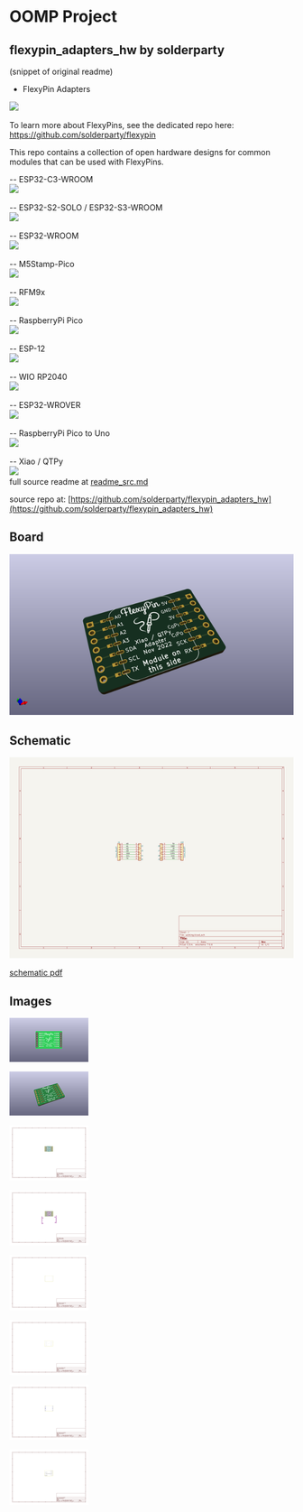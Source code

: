 # OOMP Project  
## flexypin_adapters_hw  by solderparty  
  
(snippet of original readme)  
  
- FlexyPin Adapters  
  
![](./img/logo.png)  
  
To learn more about FlexyPins, see the dedicated repo here: https://github.com/solderparty/flexypin  
  
This repo contains a collection of open hardware designs for common modules that can be used with FlexyPins.  
  
-- ESP32-C3-WROOM  
![](./img/esp32_c3.jpg)  
  
-- ESP32-S2-SOLO / ESP32-S3-WROOM  
![](./img/esp32_s2_s3.jpg)  
  
-- ESP32-WROOM  
![](./img/esp32_wroom.jpg)  
  
-- M5Stamp-Pico  
![](./img/m5stamp_pico.jpg)  
  
-- RFM9x  
![](./img/rfm.jpg)  
  
-- RaspberryPi Pico  
![](./img/rpi_pico.jpg)  
  
-- ESP-12  
![](./img/esp_12.jpg)  
  
-- WIO RP2040  
![](./img/wio_rp2040.jpg)  
  
-- ESP32-WROVER  
![](./img/esp32_wrover.jpg)  
  
-- RaspberryPi Pico to Uno  
![](./img/rpi_pico_uno.jpg)  
  
-- Xiao / QTPy  
![](./img/xiao_qtpy.jpg)  
  full source readme at [readme_src.md](readme_src.md)  
  
source repo at: [https://github.com/solderparty/flexypin_adapters_hw](https://github.com/solderparty/flexypin_adapters_hw)  
## Board  
  
[![working_3d.png](working_3d_600.png)](working_3d.png)  
## Schematic  
  
[![working_schematic.png](working_schematic_600.png)](working_schematic.png)  
  
[schematic pdf](working_schematic.pdf)  
## Images  
  
[![working_3D_bottom.png](working_3D_bottom_140.png)](working_3D_bottom.png)  
  
[![working_3D_top.png](working_3D_top_140.png)](working_3D_top.png)  
  
[![working_assembly_page_01.png](working_assembly_page_01_140.png)](working_assembly_page_01.png)  
  
[![working_assembly_page_02.png](working_assembly_page_02_140.png)](working_assembly_page_02.png)  
  
[![working_assembly_page_03.png](working_assembly_page_03_140.png)](working_assembly_page_03.png)  
  
[![working_assembly_page_04.png](working_assembly_page_04_140.png)](working_assembly_page_04.png)  
  
[![working_assembly_page_05.png](working_assembly_page_05_140.png)](working_assembly_page_05.png)  
  
[![working_assembly_page_06.png](working_assembly_page_06_140.png)](working_assembly_page_06.png)  
